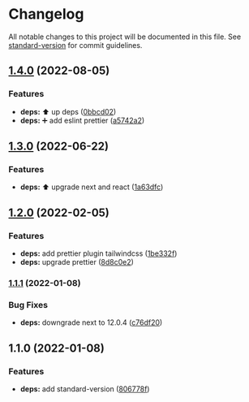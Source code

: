 # Changelog

All notable changes to this project will be documented in this file. See [standard-version](https://github.com/conventional-changelog/standard-version) for commit guidelines.

## [1.4.0](https://github.com/putramaghfirah/next-with-tailwind/compare/v1.3.0...v1.4.0) (2022-08-05)


### Features

* **deps:** :arrow_up: up deps ([0bbcd02](https://github.com/putramaghfirah/next-with-tailwind/commit/0bbcd02dbe1c4037ad80ee470714e63ba4c46441))
* **deps:** :heavy_plus_sign: add eslint prettier ([a5742a2](https://github.com/putramaghfirah/next-with-tailwind/commit/a5742a2000b809114c4f5e3bc0acc62cf5b165cf))

## [1.3.0](https://github.com/putramaghfirah/next-with-tailwind/compare/v1.2.0...v1.3.0) (2022-06-22)


### Features

* **deps:** :arrow_up: upgrade next and react ([1a63dfc](https://github.com/putramaghfirah/next-with-tailwind/commit/1a63dfc8246cfbfcad48b19446b71a5c3c1bf9d8))

## [1.2.0](https://github.com/putramaghfirah/next-with-tailwind/compare/v1.1.1...v1.2.0) (2022-02-05)

### Features

- **deps:** add prettier plugin tailwindcss ([1be332f](https://github.com/putramaghfirah/next-with-tailwind/commit/1be332f3e756e14f01abd973f7a5a1b90eb00f04))
- **deps:** upgrade prettier ([8d8c0e2](https://github.com/putramaghfirah/next-with-tailwind/commit/8d8c0e2ddb98505ebacbc5fca69ceacaa806220f))

### [1.1.1](https://github.com/putramaghfirah/next-with-tailwind/compare/v1.1.0...v1.1.1) (2022-01-08)

### Bug Fixes

- **deps:** downgrade next to 12.0.4 ([c76df20](https://github.com/putramaghfirah/next-with-tailwind/commit/c76df200c53728ccb456531b2a30eea7f9a26985))

## 1.1.0 (2022-01-08)

### Features

- **deps:** add standard-version ([806778f](https://github.com/putramaghfirah/next-with-tailwind/commit/806778f2d118e536d7167668b8a5991585c46b76))
